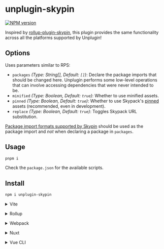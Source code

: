 # unplugin-skypin

[![NPM version](https://img.shields.io/npm/v/unplugin-skypin?color=a1b858&label=)](https://www.npmjs.com/package/unplugin-skypin)

Inspired by [rollup-plugin-skypin](https://github.com/MarshallCB/rollup-plugin-skypin#usage),
this plugin provides the same functionality across all the platforms supported by Unplugin!

## Options

Uses parameters similar to RPS:

- `packages` *(Type: String[], Default: `[]`)*: Declare the package imports that should be changed here. Unplugin performs some low-level operations that can involve accessing dependencies that were never intended to be.
- `minified` *(Type: Boolean, Default: `true`)*: Whether to use minified assets.
- `pinned` *(Type: Boolean, Default: `true`)*: Whether to use Skypack's [pinned](https://docs.skypack.dev/skypack-cdn/api-reference/pinned-urls-optimized#generate-a-pinned-url) assets (recommended, even in development).
- `replace` *(Type: Boolean, Default: `true`)*: Toggles Skypack URL substitution.

[Package import formats supported by Skypin](https://github.com/marshallcb/skypin#skypinmodule_id-options---url) should be used
as the package import and *not* when declaring a package in `packages`.

## Usage

```bash
pnpm i
```

Check the `package.json` for the available scripts.

## Install

```bash
npm i unplugin-skypin
```

<details>
<summary>Vite</summary><br>

```ts
// vite.config.js
import skypin from 'unplugin-skypin/vite'
import { defineConfig } from 'vite'

export default defineConfig({
  plugins: [
    skypin({
      packages: [
        'hueman'
      ],
      /* other options */
    }),
  ],
})
```

<br></details>

<details>
<summary>Rollup</summary><br>

```ts
// rollup.config.js
import skypin from 'unplugin-skypin/rollup'

export default {
  plugins: [
    skypin({ /* options */ }),
  ],
}
```

<br></details>


<details>
<summary>Webpack</summary><br>

```ts
// webpack.config.js
module.exports = {
  /* ... */
  plugins: [
    require('unplugin-skypin/webpack')({ /* options */ })
  ]
}
```

<br></details>

<details>
<summary>Nuxt</summary><br>

```ts
// nuxt.config.js
export default {
  buildModules: [
    ['unplugin-skypin/nuxt', { /* options */ }],
  ],
}
```

> This module works for both Nuxt 2 and [Nuxt Vite](https://github.com/nuxt/vite)

<br></details>

<details>
<summary>Vue CLI</summary><br>

```ts
// vue.config.js
module.exports = {
  configureWebpack: {
    plugins: [
      require('unplugin-skypin/webpack')({ /* options */ }),
    ],
  },
}
```

<br></details>
